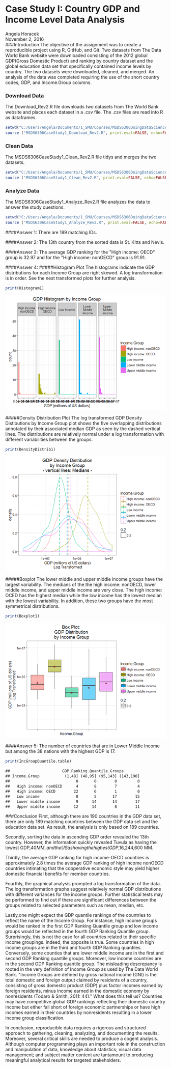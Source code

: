 # Case Study I:  Country GDP and Income Level Data Analysis
Angela Horacek  
November 2, 2016  
###Introduction
The objective of the assignment was to create a reproducible project using R, GitHub, and Git.  Two datasets from The Data World Bank website were downloaded consisting of the 2012 global GDP(Gross Domestic Product) and ranking by country dataset and the global education data set that specifically contained income levels by country.  The two datasets were downloaded, cleaned, and merged. An analysis of the data was completed requiring the use of the short country codes, GDP, and Income.Group columns. 





### Download Data
The Download_Rev2.R file downloads two datasets from The World Bank website and places each dataset in a .csv file.  The .csv files are read into R as dataframes.


```r
setwd("C:/Users/Angela/Documents/1_SMU/Courses/MSDS6306DoingDataScience/CaseStudy1/MSDS6306_CaseStudyI/Data")
source ("MSDS6306CaseStudy1_Download_Rev2.R", print.eval=FALSE, echo=FALSE)
```


### Clean Data
The MSDS6306CaseStudy1_Clean_Rev2.R file tidys and merges the two datasets.  


```r
setwd("C:/Users/Angela/Documents/1_SMU/Courses/MSDS6306DoingDataScience/CaseStudy1/MSDS6306_CaseStudyI/Data")
source ("MSDS6306CaseStudy1_Clean_Rev2.R", print.eval=FALSE, echo=FALSE)
```


### Analyze Data
The MSDS6306CaseStudy1_Analyze_Rev2.R file analyzes the data to answer the study questions. 

```r
setwd("C:/Users/Angela/Documents/1_SMU/Courses/MSDS6306DoingDataScience/CaseStudy1/MSDS6306_CaseStudyI/Analyze")
source ("MSDS6306CaseStudy1_Analyze_Rev2.R", print.eval=FALSE, echo=FALSE)
```

####Answer 1:
There are 189 matching IDs.

####Answer 2:
The 13th country from the sorted data is St. Kitts and Nevis. 

####Answer 3:
The average GDP ranking for the "High income: OECD" group is 32.97 and for the "High income: nonOECD" group is 91.91.

####Answer 4:
#####Histogram Plot
The histograms indicate the GDP distributions for each Income Group are right skewed.  A log transformation is in order.  See the next transformed plots for further analysis.

```r
print(Histogram1)
```

![](MSDS6306_CaseStudyI_Final_Rev2_files/figure-html/unnamed-chunk-4-1.png)<!-- -->



#####Density Distribution Plot
The log transformed GDP Density Distibutions by Income Group plot shows the five overlapping distributions annotated by their associated median GDP as seen by the dashed vertical lines. The distributions are relatively normal under a log transformation with different variabilities between the groups.

```r
print(DensityDistrib1)
```

![](MSDS6306_CaseStudyI_Final_Rev2_files/figure-html/unnamed-chunk-5-1.png)<!-- -->


#####Boxplot
The lower middle and upper middle income groups have the largest variability. The medians of the the high income: nonOECD, lower middle income, and upper middle income are very close.  The high income: OCED has the highest median while the low income has the lowest median with the lowest variability.  In addition, these two groups have the most symmetrical distributions.

```r
print(Boxplot1)
```

![](MSDS6306_CaseStudyI_Final_Rev2_files/figure-html/unnamed-chunk-6-1.png)<!-- -->


####Answer 5:
The number of countries that are in Lower Middle Income but among the 38 nations with the highest GDP is 17. 


```r
print(IncGroupQuantile.table)
```

```
##                       GDP.Ranking.Quantile.Groups
## Income.Group           (1,48] (48,95] (95,143] (143,190]
##                             0       0        0         0
##   High income: nonOECD      4       8        7         4
##   High income: OECD        22       6        1         0
##   Low income                0       5       17        15
##   Lower middle income       9      14       14        17
##   Upper middle income      12      14        8        11
```




###Conclusion
First, although there are 190 countries in the GDP data set, there are only 189 matching countries between the GDP data set and the education data set.  As  result, the analysis is only based on 189 countries. 

Secondly, sorting the data in ascending GDP order revealed the 13th country.  However, the information quickly revealed Tuvula as having the lowest GDP,$40 MM, and the US as having the highest GDP,$16,244,600 MM.
 
Thirdly, the average GDP ranking for high income-OECD countries is approximately 2.8 times the average GDP ranking of high income nonOECD countries intimating that the cooperative economic style may yield higher domestic financial benefits for member countries. 

Fourthly, the graphical analysis prompted a log transformation of the data.  The log transformation graphs suggest relatively normal GDP distributions with different variances for the income groups.  Further statistical tests may be performed to find out if there are significant differences between the groups related to selected parameters such as mean, median, etc.   

Lastly,one might expect the GDP quantile rankings of the countries to reflect the name of the Income Group.  For instance, high income groups would be ranked in the first GDP Ranking Quantile group and low income groups would be reflected in the fourth GDP Ranking Quantile group.  Surprisingly, this is not the case for all countries related to their specific income groupings. Indeed, the opposite is true.  Some countries in high income groups are in the third and fourth GDP Ranking quantiles. Conversely, some counties that are lower middle income are in the first and second GDP Ranking quantile groups. Moreover, low income countries are in the second GDP Ranking quantile group. The misleading descrepancy is rooted in the very definition of Income Group as used by The Data World Bank. "Income Groups are defined by gross national income (GNI) is the total domestic and foreign output claimed by residents of a country, consisting of gross domestic product (GDP) plus factor incomes earned by foreign residents, minus income earned in the domestic economy by nonresidents (Todaro & Smith, 2011: 44)." What does this tell us?  Countries may have competitive global GDP rankings reflecting their domestic country income but either fall short of foreign economic partnerships or have high incomes earned in their countries by nonresidents resulting in a lower income group classification. 

In conclusion, reproducible data requires a rigorous and structured approach to gathering, cleaning, analyzing, and documenting the results. Moreover, several critical skills are needed to produce a cogent analysis. Although computer programming plays an important role in the construction and manipulation of data, knowledge about statistics; visual data management; and subject matter content are tantamount to producing meaningful analytical results for targeted stakeholders.    

